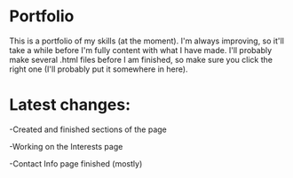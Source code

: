 # Portfolio
This is a portfolio of my skills (at the moment).
I'm always improving, so it'll take a while before I'm fully content with what I have made.
I'll probably make several .html files before I am finished, so make sure you click the right one (I'll probably put it somewhere in here).

# Latest changes:

-Created and finished sections of the page

-Working on the Interests page

-Contact Info page finished (mostly)
